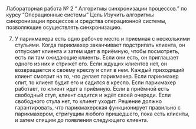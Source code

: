 Лабораторная работа № 2
“ Алгоритмы синхронизации процессов.”
по курсу
“Операционные системы”
Цель
Изучить алгоритмы синхронизации процессов и средства операционной системы, позволяющие осуществлять синхронизацию.

7.	У парикмахера есть одно рабочее место и приемная с несколькими стульями. Когда парикмахер заканчивает подстригать клиента, он отпускает клиента и затем идет в приёмную, чтобы посмотреть, есть ли там ожидающие клиенты. Если они есть, он приглашает одного из них и стрижет его. Если ждущих клиентов нет, он возвращается к своему креслу и спит в нем. Каждый приходящий клиент смотрит на то, что делает парикмахер. Если парикмахер спит, то клиент будит его и садится в кресло. Если парикмахер работает, то клиент идет в приёмную. Если в приёмной есть свободный стул, клиент садится и ждёт своей очереди. Если свободного стула нет, то клиент уходит. 
Решение должно гарантировать, что парикмахерская функционирует правильно с парикмахером, стригущим любого пришедшего, пока есть клиенты, и затем спящим до появления следующего клиента.
